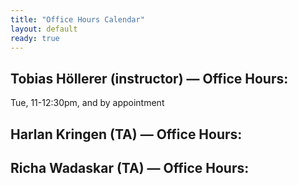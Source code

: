 ```yaml
---
title: "Office Hours Calendar"
layout: default
ready: true
---
```


<style type="text/css">
.pageBreakBefore {page-break-before:always;}
.style1 {color: #999999}
.style2 {font-size: smaller}
table#sched  tr td {font-size: 0.7em;}
table.hdrLinks * td { padding-right: 2em;}
table.hdrLinks * td.curr { font-weight:bold; }
</style>

<h2>Tobias Höllerer (instructor) — <strong>Office Hours</strong>:</h2>

Tue, 11-12:30pm, and by appointment


<h2>Harlan Kringen (TA) — <strong>Office Hours</strong>:</h2>


<h2>Richa Wadaskar (TA) — <strong>Office Hours</strong>:</h2>


